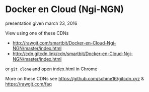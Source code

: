 # Docker en Cloud (Ngi-NGN)
presentation given march 23, 2016

View using one of these CDNs
- http://rawgit.com/smartbit/Docker-en-Cloud-Ngi-NGN/master/index.html
- http://cdn.gitcdn.link/cdn/smartbit/Docker-en-Cloud-Ngi-NGN/master/index.html

or `git clone` and open index.html in Chrome

More on these CDNs see https://github.com/schme16/gitcdn.xyz & https://rawgit.com/faq
